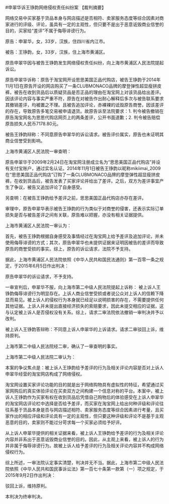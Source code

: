 #申翠华诉王铮韵网络侵权责任纠纷案 
【裁判摘要】

网络交易中买家基于货品本身与网店描述是否相符、卖家服务态度等综合因素对商家进行的评级、评论，虽具有一定的主观性，但只要不是出于恶意诋毁商业信誉的目的，买家给“差评”不属于侮辱诽谤行为。

原告：申翠华，女，33岁，汉族，住四川省内江市。

被告：王铮韵，女，33岁，汉族，住上海市黄浦区。

原告申翠华因与被告王铮韵发生网络侵权责任纠纷，向上海市黄浦区人民法院提起诉讼。

原告申翠华诉称：原告于淘宝网开设思思美国正品代购店，被告王铮韵于2014年11月1日在原告开设的网店购买了一条CLUBMONACO品牌的摩登弹性超显瘦拼皮裤，被告在收到货品后以质疑货品是否正品的理由在淘宝网上对该货品给出差评。因该评论内容与事实严重不符，原告在对被告作出耐心解释后多次与被告联系要求其撤销差评，均被置之不理。且被告追加评论，赤裸裸的诋毁原告商誉。因该差评的存在，导致原告多笔交易被申请退货。故原告诉至法院要求：1. 判令被告撤销在原告淘宝网名为思思代购店网页上的两条差评，公开书面道歉；2. 判令被告赔偿原告损失人民币7178.80元。

被告王铮韵辩称：不同意原告申翠华的诉讼请求。被告评价属实，原告也未证明其商业信誉受到影响。

上海市黄浦区人民法院一审查明：

原告申翠华于2009年2月24日在淘宝网注册成立名为“思思美国正品代购店”并设有支付宝账户，通过实名认证。2014年11月1日被告王铮韵以昵称mikiimai_2009在“思思美国正品代购店”订购了一条CLUBMONACO品牌的摩登弹性超显瘦拼皮裤，在收到货品后，被告发表了买家评论并给出了差评。之后，双方为差评事宜产生了争议，被告又追加评论了自身感受。

另查明：在被告王铮韵给予差评之前，思思美国正品代购店亦存在差评。

审理中，原告申翠华表示被告王铮韵的行为类似于对商誉的侵害，还表示实际订单损失是否与被告差评之间有关联，原告难以把握，亦没有相关证据提供。

上海市黄浦区人民法院一审认为：

首先，被告王铮韵根据自身感受及事情经过在淘宝网上给予差评及追加评论，并未使用侮辱诽谤的方式；其次，原告申翠华也未提供证据来证明因被告的差评而导致原告的商誉受损的事实。综上，原告的诉讼请求，法院不予支持。

据此，上海市黄浦区人民法院依照《中华人民共和国民法通则》第一百零一条之规定，于2015年6月5日作出判决：

原告申翠华的诉讼请求，不予支持。

一审宣判后，申翠华不服，向上海市第二中级人民法院提起上诉称： 被上诉人王铮韵侮辱诽谤行为明显存在。上诉人商业信誉受损或者说公众对上诉人的信赖下降显而易见。被上诉人的侵权行为本身就已经足以说明损害的存在，不需要提供任何其他证据。上诉人并未提出直接经济损失的索赔要求，因此未提交相应的证据，这与认定被上诉人是否侵权没有关系。综上，请求二审法院依法撤销一审判决并予以改判。

被上诉人王铮韵答辩称：不同意上诉人申翠华的上诉请求。请求二审驳回上诉，维持原判。

上海市第二中级人民法院经二审，确认了一审查明的事实。

上海市第二中级人民法院二审认为：

本案的争议焦点是：被上诉人王铮韵给予差评的行为及相关评论内容是否对上诉人申翠华经营的淘宝网店构成了网络侵权。

淘宝网设置买家评论功能的目的就是出于网络购物具有虚拟性的特征，希望通过买家网购后的真实体验评论在买卖双方之间构建一个信息对称的平台。本案中，被上诉人王铮韵作为买家有权在收到货品后凭借自己购物后的体验感受在上诉人申翠华的淘宝网店评论栏中选择是否给予差评，而买家在淘宝网上给出何种评级和评论往往系基于货品本身是否与网店描述相符、卖家服务态度等综合因素进行考量，且买家作出的相应评级和评论具有一定的主观性，但只要这种评级和评论不是基于主观恶意的目的，卖家则不能过分苛求每一个买家必须给予好评。

从上诉人申翠华提供的相关证据来看，被上诉人王铮韵给予差评的行为及相关评论内容并非系出于恶意诋毁商业信誉的目的。因此，从主观上来看，被上诉人的行为并非属于侮辱诽谤行为。故被上诉人给予差评的行为及相关评论内容并不构成网络侵权行为。

综上所述，一审法院认定事实清楚，判决并无不当。据此，上海市第二中级人民法院依照《中华人民共和国民事诉讼法》第一百七十条第一款第（一）项之规定，于2015年9月2日作出判决：

驳回上诉，维持原判。

本判决为终审判决。

 


